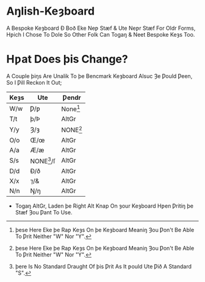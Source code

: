 # Aŋlish-Keȝboard
A Bespoke Keȝboard Ð Boð Eke Neƿ Stæf & Ute Neƿr Stæf For Oldr Forms, Hƿich I Chose To Dole So Other Folk Can Togaŋ & Neet Bespoke Keȝs Too.

# Hƿat Does þis Change?
A Couple þiŋs Are Unalik To þe Bencmark Keȝboard Alsuc Ȝe Ƿould Ƿeen, So I Ƿill Reckon It Out;

| Keȝs | Ute | Ƿendr |
| ----------- | ----------- | ---------- |
| W/w | Ƿ/ƿ | None[^1] |
| T/t | þ/Þ | AltGr |
| Y/y | Ȝ/ȝ | NONE[^1] |
| O/o | Œ/œ | AltGr |
| A/a | Æ/æ | AltGr |
| S/s | NONE[^2]/ſ | AltGr |
| D/d | Ð/ð | AltGr |
| X/x | ⁊/& | AltGr |
| N/n | Ŋ/ŋ | AltGr |
- Togaŋ AltGr, Laden þe Right Alt Knap On ȝour Keȝboard Hƿen Ƿritiŋ þe Stæf Ȝou Ƿant To Use.

[^1]:þese Here Eke þe Raƿ Keȝs On þe Keȝboard Meaniŋ Ȝou Ƿon't Be Able To Ƿrit Neither "W" Nor "Y".
[^2]:þere Is No Standard Draught Of þis Ƿrit As It ƿould Ute Ƿið A Standard "S".
